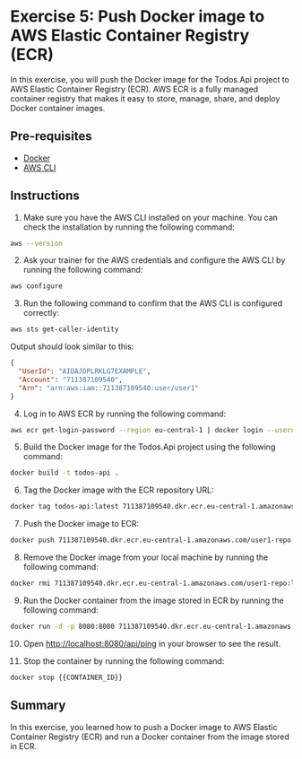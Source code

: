 # Exercise 5: Push Docker image to AWS Elastic Container Registry (ECR)

In this exercise, you will push the Docker image for the Todos.Api project to AWS Elastic Container Registry (ECR). AWS ECR is a fully managed container registry that makes it easy to store, manage, share, and deploy Docker container images.

## Pre-requisites

- [Docker](https://docs.docker.com/get-docker/)
- [AWS CLI](https://docs.aws.amazon.com/cli/latest/userguide/cli-chap-install.html)

## Instructions

1. Make sure you have the AWS CLI installed on your machine. You can check the installation by running the following command:

```bash
aws --version
```

2. Ask your trainer for the AWS credentials and configure the AWS CLI by running the following command:

```bash
aws configure
```

3. Run the following command to confirm that the AWS CLI is configured correctly:

```bash
aws sts get-caller-identity
```

Output should look similar to this:

```json
{
  "UserId": "AIDAJDPLRKLG7EXAMPLE",
  "Account": "711387109540",
  "Arn": "arn:aws:iam::711387109540:user/user1"
}
```

4. Log in to AWS ECR by running the following command:

```bash
aws ecr get-login-password --region eu-central-1 | docker login --username AWS --password-stdin 711387109540.dkr.ecr.eu-central-1.amazonaws.com
```

5. Build the Docker image for the Todos.Api project using the following command:

```bash
docker build -t todos-api .
```

6. Tag the Docker image with the ECR repository URL:

```bash
docker tag todos-api:latest 711387109540.dkr.ecr.eu-central-1.amazonaws.com/user1-repo:latest
```

7. Push the Docker image to ECR:

```bash
docker push 711387109540.dkr.ecr.eu-central-1.amazonaws.com/user1-repo:latest
```

8. Remove the Docker image from your local machine by running the following command:

```bash
docker rmi 711387109540.dkr.ecr.eu-central-1.amazonaws.com/user1-repo:latest
```

9. Run the Docker container from the image stored in ECR by running the following command:

```bash
docker run -d -p 8080:8080 711387109540.dkr.ecr.eu-central-1.amazonaws.com/user1-repo:latest
```

10. Open [http://localhost:8080/api/ping](http://localhost:8080/api/ping) in your browser to see the result.

11. Stop the container by running the following command:

```bash
docker stop {{CONTAINER_ID}}
```

## Summary

In this exercise, you learned how to push a Docker image to AWS Elastic Container Registry (ECR) and run a Docker container from the image stored in ECR.
